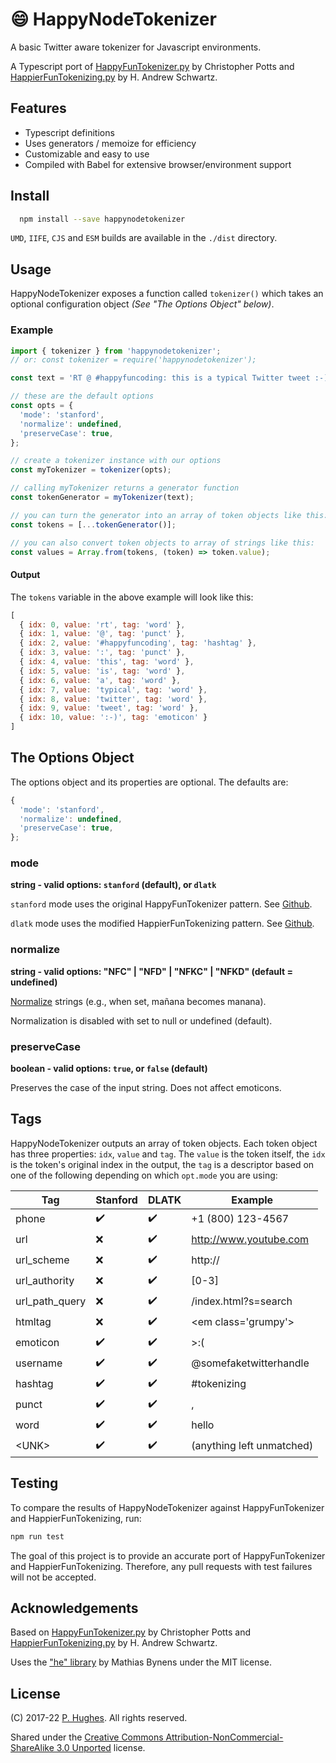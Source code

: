 # 😄 HappyNodeTokenizer

A basic Twitter aware tokenizer for Javascript environments.

A Typescript port of [HappyFunTokenizer.py](https://github.com/stanfordnlp/python-stanford-corenlp/blob/master/tests/happyfuntokenizer.py) by Christopher Potts and  [HappierFunTokenizing.py](https://github.com/dlatk/happierfuntokenizing) by H. Andrew Schwartz.

## Features
* Typescript definitions
* Uses generators / memoize for efficiency
* Customizable and easy to use
* Compiled with Babel for extensive browser/environment support

## Install
```bash
  npm install --save happynodetokenizer
```

`UMD`, `IIFE`, `CJS` and `ESM` builds are available in the `./dist` directory.

## Usage
HappyNodeTokenizer exposes a function called `tokenizer()` which takes an optional configuration object *(See "The Options Object" below)*.


### Example
```javascript
import { tokenizer } from 'happynodetokenizer';
// or: const tokenizer = require('happynodetokenizer');

const text = 'RT @ #happyfuncoding: this is a typical Twitter tweet :-)';

// these are the default options
const opts = {
  'mode': 'stanford',
  'normalize': undefined,
  'preserveCase': true,
};

// create a tokenizer instance with our options
const myTokenizer = tokenizer(opts);

// calling myTokenizer returns a generator function
const tokenGenerator = myTokenizer(text);

// you can turn the generator into an array of token objects like this:
const tokens = [...tokenGenerator()];

// you can also convert token objects to array of strings like this:
const values = Array.from(tokens, (token) => token.value);
```
#### Output

The `tokens` variable in the above example will look like this:

```javascript
[
  { idx: 0, value: 'rt', tag: 'word' },
  { idx: 1, value: '@', tag: 'punct' },
  { idx: 2, value: '#happyfuncoding', tag: 'hashtag' },
  { idx: 3, value: ':', tag: 'punct' },
  { idx: 4, value: 'this', tag: 'word' },
  { idx: 5, value: 'is', tag: 'word' },
  { idx: 6, value: 'a', tag: 'word' },
  { idx: 7, value: 'typical', tag: 'word' },
  { idx: 8, value: 'twitter', tag: 'word' },
  { idx: 9, value: 'tweet', tag: 'word' },
  { idx: 10, value: ':-)', tag: 'emoticon' }
]
```

## The Options Object
The options object and its properties are optional. The defaults are:

```javascript
{
  'mode': 'stanford',
  'normalize': undefined,
  'preserveCase': true,
};
```

### mode
**string - valid options: `stanford` (default), or `dlatk`**

`stanford` mode uses the original HappyFunTokenizer pattern. See [Github](https://github.com/stanfordnlp/python-stanford-corenlp).

`dlatk` mode uses the modified HappierFunTokenizing pattern. See [Github](https://github.com/dlatk/happierfuntokenizing/).

### normalize
**string - valid options: "NFC" | "NFD" | "NFKC" | "NFKD" (default = undefined)**

[Normalize](https://developer.mozilla.org/en-US/docs/Web/JavaScript/Reference/Global_Objects/String/normalize) strings (e.g., when set, mañana becomes manana).

Normalization is disabled with set to null or undefined (default).

### preserveCase
**boolean - valid options: `true`, or `false` (default)**

Preserves the case of the input string. Does not affect emoticons.

## Tags
HappyNodeTokenizer outputs an array of token objects. Each token object has three properties: `idx`, `value` and `tag`. The `value` is the token itself, the `idx` is the token's original index in the output, the `tag` is a descriptor based on one of the following depending on which `opt.mode` you are using:

| Tag            | Stanford           | DLATK              | Example  |
| -------------  |-------------       | -----              | -------- |
| phone          | :heavy_check_mark: | :heavy_check_mark: | +1 (800) 123-4567
| url            | :x:                | :heavy_check_mark: | http://www.youtube.com
| url_scheme     | :x:                | :heavy_check_mark: | http://
| url_authority  | :x:                | :heavy_check_mark: | [0-3]
| url_path_query | :x:                | :heavy_check_mark: | /index.html?s=search
| htmltag        | :x:                | :heavy_check_mark: | \<em class='grumpy'>
| emoticon       | :heavy_check_mark: | :heavy_check_mark: | >:(
| username       | :heavy_check_mark: | :heavy_check_mark: | @somefaketwitterhandle
| hashtag        | :heavy_check_mark: | :heavy_check_mark: | #tokenizing
| punct          | :heavy_check_mark: | :heavy_check_mark: | ,
| word           | :heavy_check_mark: | :heavy_check_mark: | hello
| \<UNK>         | :heavy_check_mark: | :heavy_check_mark: | (anything left unmatched)

## Testing
To compare the results of HappyNodeTokenizer against HappyFunTokenizer and HappierFunTokenizing, run:
```bash
npm run test
```
The goal of this project is to provide an accurate port of HappyFunTokenizer and HappierFunTokenizing. Therefore, any pull requests with test failures will not be accepted.

## Acknowledgements
Based on [HappyFunTokenizer.py](https://github.com/stanfordnlp/python-stanford-corenlp/blob/master/tests/happyfuntokenizer.py) by Christopher Potts and  [HappierFunTokenizing.py](https://github.com/dlatk/happierfuntokenizing) by H. Andrew Schwartz.

Uses the ["he" library](https://github.com/mathiasbynens/he) by Mathias Bynens under the MIT license.

## License
(C) 2017-22 [P. Hughes](https://www.phugh.es). All rights reserved.

Shared under the [Creative Commons Attribution-NonCommercial-ShareAlike 3.0 Unported](http://creativecommons.org/licenses/by-nc-sa/3.0/) license.
